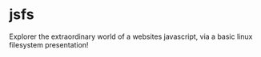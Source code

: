 # jsfs
Explorer the extraordinary world of a websites javascript, via a basic linux filesystem presentation!
